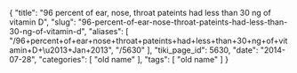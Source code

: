 {
    "title": "96 percent of ear, nose, throat pateints had less than 30 ng of vitamin D",
    "slug": "96-percent-of-ear-nose-throat-pateints-had-less-than-30-ng-of-vitamin-d",
    "aliases": [
        "/96+percent+of+ear+nose+throat+pateints+had+less+than+30+ng+of+vitamin+D+\u2013+Jan+2013",
        "/5630"
    ],
    "tiki_page_id": 5630,
    "date": "2014-07-28",
    "categories": [
        "old name"
    ],
    "tags": [
        "old name"
    ]
}
